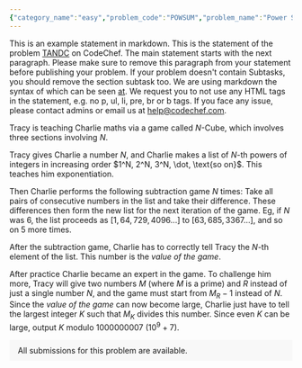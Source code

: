 ```yaml
---
{"category_name":"easy","problem_code":"POWSUM","problem_name":"Power Sum","problemComponents":{"constraints":"- $1 \\leq T \\leq 1000$\n- $1 \\leq N \\leq 100$\n- $1 \\leq A_i \\leq 2^{20} $\n","constraintsState":true,"subtasks":"**Subtask #1 (100 points):** Original constraints\n","subtasksState":true,"inputFormat":"- The first line of input contains a single integer $T$, denoting the number of test cases. The description of $T$ test cases follows.\n- The first line of each test case contains a single integer $N$.\n- The second line of each test case contains $N$ space-separated integers $A_1, A_2, \\ldots, A_N$. ","inputFormatState":true,"outputFormat":"For each test case, print the answer in the following format:\n- First, print one line containing an integer $M$, denoting the minimum number of moves required.\n- Then, print $2M$ lines describing $M$ operations.\n    - Each operation is described by $2$ lines.\n    - On the first line, print two space-separated integers $K$ and $X$, denoting the size of the subsequence and the multiplier for this operation.\n    - On the second line, print $K$ distinct space-separated integers denoting the indices of the elements chosen to be multiplied in this operation. These $K$ integers can be printed in any order.","outputFormatState":true,"sampleTestCases":{"0":{"id":1,"input":"2\n4\n4 8 4 32\n3\n2 2 4","output":"1\n3 2\n1 2 3\n0","explanation":"**Test case $1$:** Multiplying the $1^{st}, 2^{nd}$ and $3^{rd}$ elements by $2$ turns the array into $[8, 16, 8, 32]$, whose sum is $64 = 2^6$.\n\n**Test case $2$:** The array is already `good`.","isDeleted":false}}},"video_editorial_url":"https://youtu.be/keF8rG5Ld0o","languages_supported":{"0":"CPP14","1":"C","2":"JAVA","3":"PYTH 3.6","4":"CPP17","5":"PYTH","6":"PYP3","7":"CS2","8":"ADA","9":"PYPY","10":"TEXT","11":"PAS fpc","12":"NODEJS","13":"RUBY","14":"PHP","15":"GO","16":"HASK","17":"TCL","18":"PERL","19":"SCALA","20":"LUA","21":"kotlin","22":"BASH","23":"JS","24":"LISP sbcl","25":"rust","26":"PAS gpc","27":"BF","28":"CLOJ","29":"R","30":"D","31":"CAML","32":"FORT","33":"ASM","34":"swift","35":"FS","36":"WSPC","37":"LISP clisp","38":"SQL","39":"SCM guile","40":"PERL6","41":"ERL","42":"CLPS","43":"ICK","44":"NICE","45":"PRLG","46":"ICON","47":"COB","48":"SCM chicken","49":"PIKE","50":"SCM qobi","51":"ST","52":"SQLQ","53":"NEM"},"max_timelimit":1,"source_sizelimit":50000,"problem_author":"prasant21","problem_tester":"","date_added":"6-01-2022","tags":{"0":"easy","1":"jan222","2":"prasant21"},"problem_difficulty_level":"Unavailable","best_tag":"","editorial_url":"https://discuss.codechef.com/problems/POWSUM","time":{"view_start_date":1642411800,"submit_start_date":1642411800,"visible_start_date":1642411800,"end_date":1735669800},"is_direct_submittable":false,"problemDiscussURL":"https://discuss.codechef.com/search?q=POWSUM","is_proctored":false,"visitedContests":{},"layout":"problem"}
---
```

This is an example statement in markdown. This is the statement of the problem [TANDC](https://codechef.com/problems/TANDC) on CodeChef. The main statement starts with the next paragraph. Please make sure to remove this paragraph from your statement before publishing your problem. If your problem doesn't contain Subtasks, you should remove the section subtask too. We are using markdown the syntax of which can be seen [at](https://github.com/showdownjs/showdown/wiki/Showdown's-Markdown-syntax). We request you to not use any HTML tags in the statement, e.g. no p, ul, li, pre, br or b tags. If you face any issue, please contact admins or email us at help@codechef.com.

Tracy is teaching Charlie maths via a game called $N$-Cube, which involves three sections involving $N$.

Tracy gives Charlie a number $N$, and Charlie makes a list of $N$-th powers of integers in increasing order $1^N, 2^N, 3^N, \dot, \text{so on}$. This teaches him exponentiation.

Then Charlie performs the following subtraction game $N$ times: Take all pairs of consecutive numbers in the list and take their difference. These differences then form the new list for the next iteration of the game. Eg, if $N$ was 6, the list proceeds as $[1, 64, 729, 4096 ... ]$ to $[63, 685, 3367 ...]$, and so on $5$ more times.

After the subtraction game, Charlie has to correctly tell Tracy the $N$-th element of the list. This number is the *value of the game*.

After practice Charlie became an expert in the game. To challenge him more, Tracy will give two numbers $M$ (where $M$ is a prime) and $R$ instead of just a single number $N$, and the game must start from $M_R - 1$ instead of $N$. Since the *value of the game* can now become large, Charlie just have to tell the largest integer $K$ such that $M_K$ divides this number. Since even $K$ can be large, output $K$ modulo 1000000007 ($10^9 + 7$).

<aside style='background: #f8f8f8;padding: 10px 15px;'><div>All submissions for this problem are available.</div></aside>
